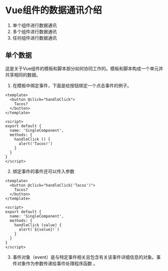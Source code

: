 # Vue组件的数据通讯介绍

1. 单个组件进行数据通讯
2. 多个组件进行数据通讯
3. 任何组件进行数据通讯

## 单个数据

这是关于Vue组件的模板和脚本部分如何协同工作的。模板和脚本构成一个单元并共享相同的数据。

1. 在模板中绑定事件，下面是给按钮绑定一个点击事件的例子。
```vue
<template>
  <button @click="handleClick">
    Tacos?
  </button>
</template>
 
<script>
export default {
  name: 'SingleComponent',
  methods: {
    handleClick () {
      alert('Tacos!')
    }
  }
}
</script>
```
2. 绑定事件的事件还可以传入参数
```vue
<template>
  <button @click="handleClick('Tacos')">
    Tacos?
  </button>
</template>
 
<script>
export default {
  name: 'SingleComponent',
  methods: {
    handleClick (value) {
      alert(`${value}!`)
    }
  }
}
</script>
```
3. 事件对象（event）是与特定事件相关且包含有关该事件详细信息的对象。事件对象作为参数传递给事件处理程序函数 。
